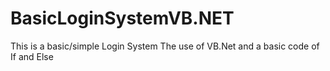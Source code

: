# BasicLoginSystemVB.NET
This is a basic/simple Login System The use of VB.Net and a basic code of If and Else 
